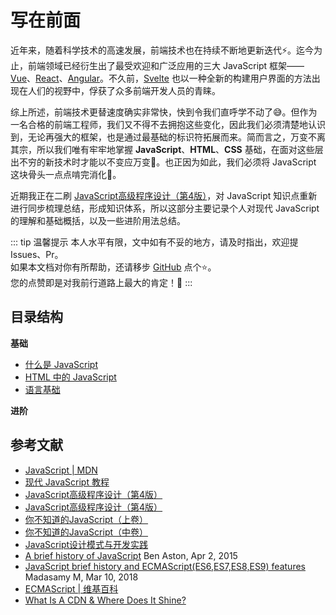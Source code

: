 # 写在前面

近年来，随着科学技术的高速发展，前端技术也在持续不断地更新迭代:zap:。迄今为止，前端领域已经衍生出了最受欢迎和广泛应用的三大 JavaScript 框架——[Vue](https://cn.vuejs.org/)、[React](https://react.docschina.org/)、[Angular](https://angular.cn/)。不久前，[Svelte](https://www.sveltejs.cn/) 也以一种全新的构建用户界面的方法出现在人们的视野中，俘获了众多前端开发人员的青睐。

综上所述，前端技术更替速度确实非常快，快到令我们直呼学不动了:sweat_smile:。但作为一名合格的前端工程师，我们又不得不去拥抱这些变化，因此我们必须清楚地认识到，无论再强大的框架，也是通过最基础的标识符拓展而来。简而言之，万变不离其宗，所以我们唯有牢牢地掌握 **JavaScript**、**HTML**、**CSS** 基础，在面对这些层出不穷的新技术时才能以不变应万变:punch:。也正因为如此，我们必须将 JavaScript 这块骨头一点点啃完消化:muscle:。

近期我正在二刷 [JavaScript高级程序设计（第4版）](https://www.ituring.com.cn/book/2472)，对 JavaScript 知识点重新进行同步梳理总结，形成知识体系，所以这部分主要记录个人对现代 JavaScript 的理解和基础概括，以及一些进阶用法总结。

::: tip 温馨提示
本人水平有限，文中如有不妥的地方，请及时指出，欢迎提 Issues、Pr。  
如果本文档对你有所帮助，还请移步 [GitHub](https://github.com/Fengfengfeng-up/personal-docs) 点个:star:。  
您的点赞即是对我前行道路上最大的肯定！:pray:
:::
## 目录结构

**基础**

* [什么是 JavaScript](./what-is-javascript.md)
* [HTML 中的 JavaScript](./javascript-in-html.md)
* [语言基础](./language-basics.md)

**进阶**
  
## 参考文献

* [JavaScript | MDN](https://developer.mozilla.org/zh-CN/docs/Web/JavaScript)
* [现代 JavaScript 教程](https://zh.javascript.info/)
* [JavaScript高级程序设计（第4版）](https://www.ituring.com.cn/book/2472)
* [JavaScript高级程序设计（第4版）](https://www.ituring.com.cn/book/2472)
* [你不知道的JavaScript（上卷）](https://www.ituring.com.cn/book/1488)
* [你不知道的JavaScript（中卷）](https://www.ituring.com.cn/book/1563)
* [JavaScript设计模式与开发实践](https://www.ituring.com.cn/book/1632)
* [A brief history of JavaScript](https://medium.com/@_benaston/lesson-1a-the-history-of-javascript-8c1ce3bffb17) Ben Aston, Apr 2, 2015
* [JavaScript brief history and ECMAScript(ES6,ES7,ES8,ES9) features](https://medium.com/@madasamy/javascript-brief-history-and-ecmascript-es6-es7-es8-features-673973394df4#:~:text=ECMAScript%20is%20the%20%E2%80%9Cstandard%20for%E2%80%9D%20of%20the%20JavaScript,the%20years%20javascript%20has%20changed%20through%20ECMAScript%2C%20) Madasamy M, Mar 10, 2018
* [ECMAScript | 维基百科](https://zh.wikipedia.org/wiki/ECMAScript)
* [What Is A CDN & Where Does It Shine?](https://www.cdnetworks.com/what-is-a-cdn/)
